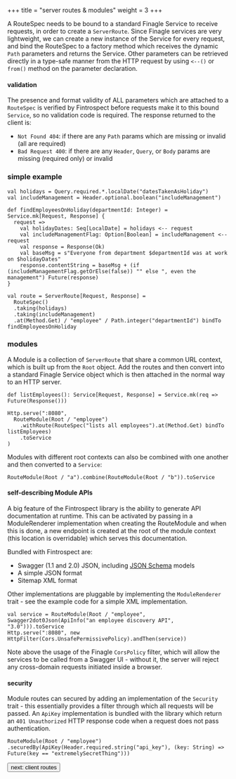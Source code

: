+++
title = "server routes & modules"
weight = 3
+++

A RouteSpec needs to be bound to a standard Finagle Service to receive requests, in order to create a ```ServerRoute```. Since Finagle 
services are very lightweight, we can create a new instance of the Service for every request, and bind the RouteSpec to a factory method 
which receives the dynamic ```Path``` parameters and returns the Service. Other parameters can be retrieved directly in a type-safe manner from the HTTP request by using ```<--()``` or 
```from()``` method on the parameter declaration.

#### validation
The presence and format validity of ALL parameters which are attached to a ```RouteSpec``` is verified by Fintrospect before requests make it to 
this bound ```Service```, so no validation code is required. The response returned to the client is:

- ```Not Found 404```: if there are any ```Path``` params which are missing or invalid (all are required)
- ```Bad Request 400```: if there are any ```Header```, ```Query```, or ```Body``` params are missing (required only) or invalid

### simple example
```
val holidays = Query.required.*.localDate("datesTakenAsHoliday")
val includeManagement = Header.optional.boolean("includeManagement")

def findEmployeesOnHoliday(departmentId: Integer) = Service.mk[Request, Response] {
  request =>
    val holidayDates: Seq[LocalDate] = holidays <-- request
    val includeManagementFlag: Option[Boolean] = includeManagement <-- request
    val response = Response(Ok)
    val baseMsg = s"Everyone from department $departmentId was at work on $holidayDates"
    response.contentString = baseMsg + (if (includeManagementFlag.getOrElse(false)) "" else ", even the management") Future(response)
}

val route = ServerRoute[Request, Response] = 
  RouteSpec()
  .taking(holidays)
  .taking(includeManagement)
  .at(Method.Get) / "employee" / Path.integer("departmentId") bindTo findEmployeesOnHoliday
```

### modules
A Module is a collection of ```ServerRoute``` that share a common URL context, which is built up from the ```Root``` object. Add the 
routes and then convert into a standard Finagle Service object which is then attached in the normal way to an HTTP server.
```
def listEmployees(): Service[Request, Response] = Service.mk(req => Future(Response()))

Http.serve(":8080",
  RouteModule(Root / "employee")
    .withRoute(RouteSpec("lists all employees").at(Method.Get) bindTo listEmployees)
    .toService
)

```
Modules with different root contexts can also be combined with one another and then converted to a `Service`:
```
RouteModule(Root / "a").combine(RouteModule(Root / "b")).toService
```

#### self-describing Module APIs
A big feature of the Fintrospect library is the ability to generate API documentation at runtime. This can be activated by passing 
in a ModuleRenderer implementation when creating the RouteModule and when this is done, a new endpoint is created at the root of the 
module context (this location is overridable) which serves this documentation.

Bundled with Fintrospect are:
- Swagger (1.1 and 2.0) JSON, including <a href="http://json-schema.org/">JSON Schema</a> models
- A simple JSON format
- Sitemap XML format

Other implementations are pluggable by implementing the ```ModuleRenderer```  trait - see the example code for a simple XML implementation.
```
val service = RouteModule(Root / "employee", Swagger2dot0Json(ApiInfo("an employee discovery API", "3.0"))).toService
Http.serve(":8080", new HttpFilter(Cors.UnsafePermissivePolicy).andThen(service))
```
Note above the usage of the Finagle ```CorsPolicy``` filter, which will allow the services to be called from a Swagger UI - 
without it, the server will reject any cross-domain requests initiated inside a browser.

#### security
Module routes can secured by adding an implementation of the ```Security``` trait - this essentially provides a filter through which 
all requests will be passed. An ```ApiKey``` implementation is bundled with the library which return an ```401 Unauthorized``` HTTP 
response code when a request does not pass authentication.
```
RouteModule(Root / "employee")
.securedBy(ApiKey(Header.required.string("api_key"), (key: String) => Future(key == "extremelySecretThing")))
```

<a class="next" href="/guide/client-routes"><button type="button" class="btn btn-sm btn-default">next: client routes</button></a>
